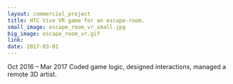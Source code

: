 ```yaml
---
layout: commercial_project
title: HTC Vive VR game for an escape-room.
small_image: escape_room_vr_small.jpg
big_image: escape_room_vr.gif
link: 
date: 2017-03-01
---
```

Oct 2016 – Mar 2017
Coded game logic, designed interactions, managed a remote 3D artist.